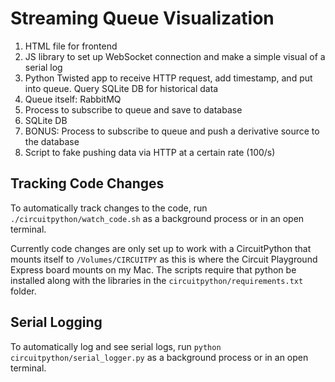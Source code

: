 # Streaming Queue Visualization

1. HTML file for frontend
2. JS library to set up WebSocket connection and make a simple visual of a serial log
3. Python Twisted app to receive HTTP request, add timestamp, and put into queue. Query SQLite DB for historical data
4. Queue itself: RabbitMQ
5. Process to subscribe to queue and save to database
6. SQLite DB
7. BONUS: Process to subscribe to queue and push a derivative source to the database
8. Script to fake pushing data via HTTP at a certain rate (100/s)

## Tracking Code Changes

To automatically track changes to the code, run `./circuitpython/watch_code.sh`
as a background process or in an open terminal.

Currently code changes are only set up to work with a CircuitPython that
mounts itself to `/Volumes/CIRCUITPY` as this is where the Circuit Playground Express
board mounts on my Mac. The scripts require that python be installed along with
the libraries in the `circuitpython/requirements.txt` folder.

## Serial Logging

To automatically log and see serial logs, run `python circuitpython/serial_logger.py`
as a background process or in an open terminal.

